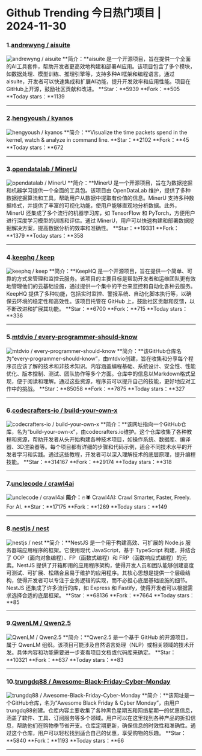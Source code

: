# Github Trending 今日热门项目 | 2024-11-30
### 1.[andrewyng / aisuite](https://github.com/andrewyng/aisuite)

![andrewyng / aisuite](https://opengraph.githubassets.com/aae7b9ba89fa28bf6b2c80c2268bc2beebf300a9f701625f750497449c149f70/andrewyng/aisuite)
**简介：**aisuite 是一个开源项目，旨在提供一个全面的AI工具套件，帮助开发者更高效地构建和部署AI应用。该项目包含了多个模块，如数据处理、模型训练、推理引擎等，支持多种AI框架和编程语言。通过aisuite，开发者可以快速集成和扩展AI功能，提升开发效率和应用性能。项目在GitHub上开源，鼓励社区贡献和改进。
**Star：**5939
**Fork：**505
**Today stars：**1139

---

### 2.[hengyoush / kyanos](https://github.com/hengyoush/kyanos)

![hengyoush / kyanos](https://repository-images.githubusercontent.com/793985221/caa67829-51bd-4cce-a5cb-722076243dfd)
**简介：**Visualize the time packets spend in the kernel, watch & analyze in command line.
**Star：**2102
**Fork：**45
**Today stars：**672

---

### 3.[opendatalab / MinerU](https://github.com/opendatalab/MinerU)

![opendatalab / MinerU](https://opengraph.githubassets.com/0be9e3a382c02527f989bcc285cb5564d869634b437735df03b6dfc7e432c83c/opendatalab/MinerU)
**简介：**MinerU 是一个开源项目，旨在为数据挖掘和机器学习提供一个全面的工具包。该项目由 OpenDataLab 维护，提供了多种数据挖掘算法和工具，帮助用户从数据中提取有价值的信息。MinerU 支持多种数据格式，并提供了丰富的可视化功能，使用户能够直观地分析数据。此外，MinerU 还集成了多个流行的机器学习库，如 TensorFlow 和 PyTorch，方便用户进行深度学习模型的训练和评估。通过 MinerU，用户可以快速构建和部署数据挖掘解决方案，提高数据分析的效率和准确性。
**Star：**19331
**Fork：**1379
**Today stars：**358

---

### 4.[keephq / keep](https://github.com/keephq/keep)

![keephq / keep](https://repository-images.githubusercontent.com/597502256/9f9086ad-2631-4459-ad92-c49a1b3fdbf1)
**简介：**KeepHQ 是一个开源项目，旨在提供一个简单、可靠的方式来管理和监控云服务。该项目的主要目标是帮助开发者和运维团队更有效地管理他们的云基础设施，通过提供一个集中的平台来监控和自动化各种云服务。KeepHQ 提供了多种功能，包括实时监控、警报系统、自动化脚本执行等，以确保云环境的稳定性和高效性。该项目托管在 GitHub 上，鼓励社区贡献和反馈，以不断改进和扩展其功能。
**Star：**6700
**Fork：**715
**Today stars：**336

---

### 5.[mtdvio / every-programmer-should-know](https://github.com/mtdvio/every-programmer-should-know)

![mtdvio / every-programmer-should-know](https://opengraph.githubassets.com/91923cd87147bb4d69134eb12890b6c2f563e01924a21b70ca795caae39e2f05/mtdvio/every-programmer-should-know)
**简介：**该GitHub仓库名为“every-programmer-should-know”，由mtdvio创建，旨在收集和分享每个程序员应该了解的技术和非技术知识。内容涵盖编程基础、系统设计、安全性、性能优化、版本控制、测试、团队协作等多个方面。仓库中的信息以Markdown格式呈现，便于阅读和理解。通过这些资源，程序员可以提升自己的技能，更好地应对工作中的挑战。
**Star：**85058
**Fork：**7875
**Today stars：**327

---

### 6.[codecrafters-io / build-your-own-x](https://github.com/codecrafters-io/build-your-own-x)

![codecrafters-io / build-your-own-x](https://opengraph.githubassets.com/2a83391157d98e2a5287c9411f2b72e1c3b2d4391c62b1a223ec83f871372a80/codecrafters-io/build-your-own-x)
**简介：**该网址指向一个GitHub仓库，名为“build-your-own-x”，由codecrafters.io维护。这个仓库收集了各种教程和资源，帮助开发者从头开始构建各种技术项目，如操作系统、数据库、编译器、3D渲染器等。每个项目都有详细的步骤和代码示例，适合不同技术水平的开发者学习和实践。通过这些教程，开发者可以深入理解技术的底层原理，提升编程技能。
**Star：**314167
**Fork：**29174
**Today stars：**318

---

### 7.[unclecode / crawl4ai](https://github.com/unclecode/crawl4ai)

![unclecode / crawl4ai](https://opengraph.githubassets.com/fcfc566014a8ff332a761c075b5946eee98dc3332931be2b0384d5a0a6994b15/unclecode/crawl4ai)
**简介：**🔥🕷️ Crawl4AI: Crawl Smarter, Faster, Freely. For AI.
**Star：**17175
**Fork：**1269
**Today stars：**149

---

### 8.[nestjs / nest](https://github.com/nestjs/nest)

![nestjs / nest](https://opengraph.githubassets.com/eeb4be360edcbddaa66044bf4697dcee56b68bb913383213dfaa616de21421e5/nestjs/nest)
**简介：**NestJS 是一个用于构建高效、可扩展的 Node.js 服务器端应用程序的框架。它使用现代 JavaScript，基于 TypeScript 构建，并结合了 OOP（面向对象编程）、FP（函数式编程）和 FRP（函数响应式编程）的元素。NestJS 提供了开箱即用的应用程序架构，使得开发人员和团队能够创建高度可测试、可扩展、松耦合且易于维护的应用程序。其核心思想是提供一个层级结构，使得开发者可以专注于业务逻辑的实现，而不必担心底层基础设施的细节。NestJS 还集成了许多流行的库，如 Express 和 Fastify，使得开发者可以根据需求选择合适的底层框架。
**Star：**68136
**Fork：**7664
**Today stars：**85

---

### 9.[QwenLM / Qwen2.5](https://github.com/QwenLM/Qwen2.5)

![QwenLM / Qwen2.5](https://opengraph.githubassets.com/811649119c8c1b09d874e6567c2af84b4950da35fc8058c8062e0f5ce148afa1/QwenLM/Qwen2.5)
**简介：**Qwen2.5 是一个基于 GitHub 的开源项目，属于 QwenLM 组织。该项目可能涉及自然语言处理（NLP）或相关领域的技术开发。具体内容和功能需要进一步查看项目文档或代码库来确定。
**Star：**10321
**Fork：**637
**Today stars：**83

---

### 10.[trungdq88 / Awesome-Black-Friday-Cyber-Monday](https://github.com/trungdq88/Awesome-Black-Friday-Cyber-Monday)

![trungdq88 / Awesome-Black-Friday-Cyber-Monday](https://opengraph.githubassets.com/c9de15eca16a7ef22862c4bfae973fee3619651c7bb4843b59afc61e56f083b1/trungdq88/Awesome-Black-Friday-Cyber-Monday)
**简介：**该网址是一个GitHub仓库，名为“Awesome Black Friday & Cyber Monday”，由用户trungdq88创建。仓库内容主要收集了各种黑色星期五和网络星期一的优惠信息，涵盖了软件、工具、订阅服务等多个领域。用户可以在这里找到各种产品的折扣信息，帮助他们在购物季节省开支。仓库定期更新，确保信息的时效性和准确性。通过这个仓库，用户可以轻松找到适合自己的优惠，享受购物的乐趣。
**Star：**5840
**Fork：**1193
**Today stars：**66

---

